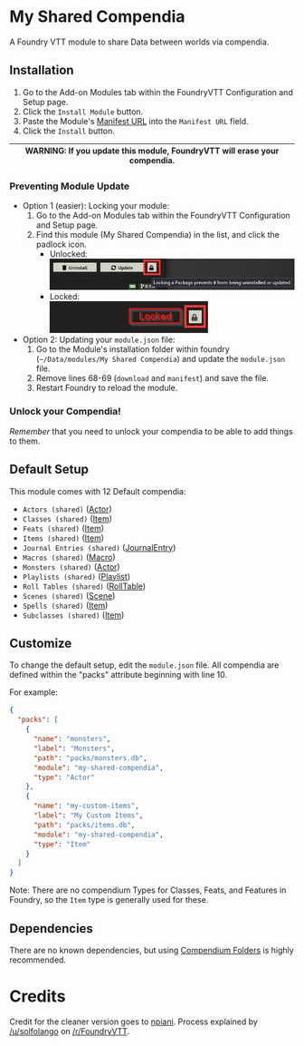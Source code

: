 # My Shared Compendia

A Foundry VTT module to share Data between worlds via compendia.

## Installation

1. Go to the Add-on Modules tab within the FoundryVTT Configuration and Setup page.
2. Click the `Install Module` button.
3. Paste the Module's [Manifest URL](https://github.com/npiani/My-Shared-Compendia/releases/latest/download/module.json)
   into the `Manifest URL` field.
4. Click the `Install` button.

| WARNING: If you update this module, FoundryVTT will erase your compendia. |
| ------------------------------------------------------------------------- |

### Preventing Module Update

- Option 1 (easier): Locking your module:
  1. Go to the Add-on Modules tab within the FoundryVTT Configuration and Setup page.
  2. Find this module (My Shared Compendia) in the list, and click the padlock icon.
     - Unlocked:  
       ![unlocked-module](resources/images/unlocked-module.webp)
     - Locked:  
       ![locked-module](resources/images/locked-module.webp)
- Option 2: Updating your `module.json` file:
  1. Go to the Module's installation folder within foundry (`~/Data/modules/My Shared Compendia`) and update the `module.json` file.
  2. Remove lines 68-69 (`download` and `manifest`) and save the file.
  3. Restart Foundry to reload the module.

### Unlock your Compendia!

_Remember_ that you need to unlock your compendia to be able to add things to them.

## Default Setup

This module comes with 12 Default compendia:

- `Actors (shared)` ([Actor](https://foundryvtt.com/api/Actor.html))
- `Classes (shared)` ([Item](https://foundryvtt.com/api/Item.html))
- `Feats (shared)` ([Item](https://foundryvtt.com/api/Item.html))
- `Items (shared)` ([Item](https://foundryvtt.com/api/Item.html))
- `Journal Entries (shared)` ([JournalEntry](https://foundryvtt.com/api/JournalEntry.html))
- `Macros (shared)` ([Macro](https://foundryvtt.com/api/Macro.html))
- `Monsters (shared)` ([Actor](https://foundryvtt.com/api/Actor.html))
- `Playlists (shared)` ([Playlist](https://foundryvtt.com/api/Playlist.html))
- `Roll Tables (shared)` ([RollTable](https://foundryvtt.com/api/RollTable.html))
- `Scenes (shared)` ([Scene](https://foundryvtt.com/api/Scene.html))
- `Spells (shared)` ([Item](https://foundryvtt.com/api/Item.html))
- `Subclasses (shared)` ([Item](https://foundryvtt.com/api/Item.html))

## Customize

To change the default setup, edit the `module.json` file. All compendia are defined within the "packs" attribute beginning with line 10.

For example:

```json
{
  "packs": [
    {
      "name": "monsters",
      "label": "Monsters",
      "path": "packs/monsters.db",
      "module": "my-shared-compendia",
      "type": "Actor"
    },
    {
      "name": "my-custom-items",
      "label": "My Custom Items",
      "path": "packs/items.db",
      "module": "my-shared-compendia",
      "type": "Item"
    }
  ]
}
```

Note: There are no compendium Types for Classes, Feats, and Features in Foundry, so the `Item` type is generally used for these.

## Dependencies

There are no known dependencies, but using [Compendium Folders](https://github.com/earlSt1/vtt-compendium-folders) is highly recommended.

# Credits

Credit for the cleaner version goes to [npiani](https://github.com/npiani).
Process explained by [/u/solfolango](https://www.reddit.com/u/solfolango) on [/r/FoundryVTT](https://www.reddit.com/r/FoundryVTT/comments/fvw3c7/how_to_create_a_tiny_module_for_shared_content/).
